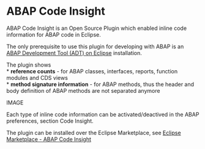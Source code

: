 # ABAP Code Insight

ABAP Code Insight is an Open Source Plugin which enabled inline code information for ABAP code in Eclipse. 

The only prerequisite to use this plugin for developing with ABAP is an [ABAP Development Tool (ADT) on Eclipse](https://tools.hana.ondemand.com/#abap) installation. 

The plugin shows<br> 
         * **reference counts** - for ABAP classes, interfaces, reports, function modules and CDS views<br>
         * **method signature information**  -  for ABAP methods, thus the header and body definition of ABAP methods are not separated anymore<br>
         
IMAGE 

Each type of inline code information can be activated/deactived in the ABAP preferences, section Code Insight.

The plugin can be installed over the Eclipse Marketplace, see [Eclipse Marketplace - ABAP Code Insight](https://marketplace.eclipse.org/content/abap-code-insight)   


